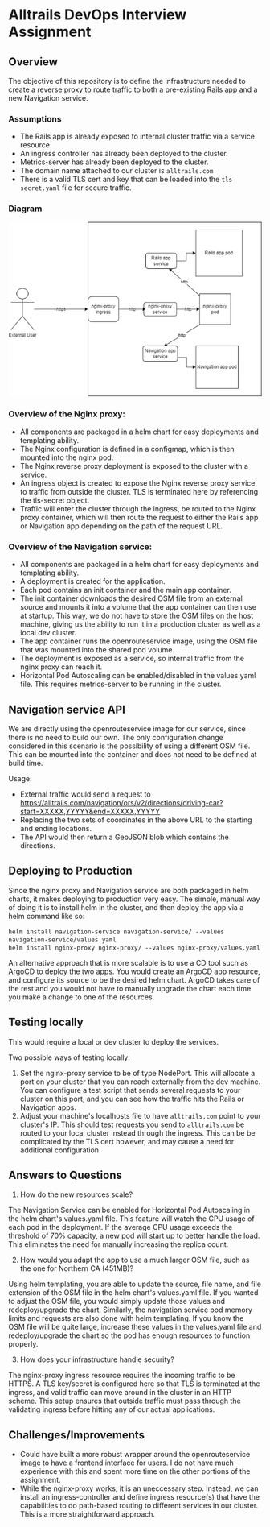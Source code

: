 # Alltrails DevOps Interview Assignment

## Overview
The objective of this repository is to define the infrastructure needed to create a reverse proxy to route traffic to both a pre-existing Rails app and a new Navigation service.

### Assumptions
* The Rails app is already exposed to internal cluster traffic via a service resource.
* An ingress controller has already been deployed to the cluster.
* Metrics-server has already been deployed to the cluster.
* The domain name attached to our cluster is `alltrails.com`
* There is a valid TLS cert and key that can be loaded into the `tls-secret.yaml` file for secure traffic.

### Diagram

![alt text](https://github.com/Ethan-99/alltrails-interview/blob/main/diagram.jpg?raw=true)

### Overview of the Nginx proxy:

* All components are packaged in a helm chart for easy deployments and templating ability.
* The Nginx configuration is defined in a configmap, which is then mounted into the nginx pod.
* The Nginx reverse proxy deployment is exposed to the cluster with a service.
* An ingress object is created to expose the Nginx reverse proxy service to traffic from outside the cluster. TLS is terminated here by referencing the tls-secret object.
* Traffic will enter the cluster through the ingress, be routed to the Nginx proxy container, which will then route the request to either the Rails app or Navigation app depending on the path of the request URL.

### Overview of the Navigation service:

* All components are packaged in a helm chart for easy deployments and templating ability.
* A deployment is created for the application.
* Each pod contains an init container and the main app container.
* The init container downloads the desired OSM file from an external source and mounts it into a volume that the app container can then use at startup. This way, we do not have to store the OSM files on the host machine, giving us the ability to run it in a production cluster as well as a local dev cluster.
* The app container runs the openrouteservice image, using the OSM file that was mounted into the shared pod volume.
* The deployment is exposed as a service, so internal traffic from the nginx proxy can reach it.
* Horizontal Pod Autoscaling can be enabled/disabled in the values.yaml file. This requires metrics-server to be running in the cluster.

## Navigation service API

We are directly using the openrouteservice image for our service, since there is no need to build our own. The only configuration change considered in this scenario is the possibility of using a different OSM file. This can be mounted into the container and does not need to be defined at build time.

Usage:
* External traffic would send a request to https://alltrails.com/navigation/ors/v2/directions/driving-car?start=XXXXX,YYYYY&end=XXXXX,YYYYY
* Replacing the two sets of coordinates in the above URL to the starting and ending locations.
* The API would then return a GeoJSON blob which contains the directions.

## Deploying to Production

Since the nginx proxy and Navigation service are both packaged in helm charts, it makes deploying to production very easy.
The simple, manual way of doing it is to install helm in the cluster, and then deploy the app via a helm command like so:

```
helm install navigation-service navigation-service/ --values navigation-service/values.yaml
helm install nginx-proxy nginx-proxy/ --values nginx-proxy/values.yaml
```

An alternative approach that is more scalable is to use a CD tool such as ArgoCD to deploy the two apps.
You would create an ArgoCD app resource, and configure its source to be the desired helm chart. ArgoCD takes care of the rest and you would not have to manually upgrade the chart each time you make a change to one of the resources.

## Testing locally

This would require a local or dev cluster to deploy the services.

Two possible ways of testing locally:
1. Set the nginx-proxy service to be of type NodePort. This will allocate a port on your cluster that you can reach externally from the dev machine. You can configure a test script that sends several requests to your cluster on this port, and you can see how the traffic hits the Rails or Navigation apps.
2. Adjust your machine's localhosts file to have `alltrails.com` point to your cluster's IP. This should test requests you send to `alltrails.com` be routed to your local cluster instead through the ingress. This can be be complicated by the TLS cert however, and may cause a need for additional configuration.

## Answers to Questions

1. How do the new resources scale?

The Navigation Service can be enabled for Horizontal Pod Autoscaling in the helm chart's values.yaml file. This feature will watch the CPU usage of each pod in the deployment. If the average CPU usage exceeds the threshold of 70% capacity, a new pod will start up to better handle the load. This eliminates the need for manually increasing the replica count.

2. How would you adapt the app to use a much larger OSM file, such as the one for Northern CA (451MB)?

Using helm templating, you are able to update the source, file name, and file extension of the OSM file in the helm chart's values.yaml file. If you wanted to adjust the OSM file, you would simply update those values and redeploy/upgrade the chart. Similarly, the navigation service pod memory limits and requests are also done with helm templating. If you know the OSM file will be quite large, increase these values in the values.yaml file and redeploy/upgrade the chart so the pod has enough resources to function properly.

3. How does your infrastructure handle security?

The nginx-proxy ingress resource requires the incoming traffic to be HTTPS. A TLS key/secret is configured here so that TLS is terminated at the ingress, and valid traffic can move around in the cluster in an HTTP scheme. This setup ensures that outside traffic must pass through the validating ingress before hitting any of our actual applications.

## Challenges/Improvements

* Could have built a more robust wrapper around the openrouteservice image to have a frontend interface for users. I do not have much experience with this and spent more time on the other portions of the assignment. 
* While the nginx-proxy works, it is an uneccessary step. Instead, we can install an ingress-controller and define ingress resource(s) that have the capabilities to do path-based routing to different services in our cluster. This is a more straightforward approach.